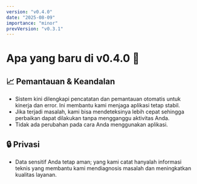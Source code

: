 ```yaml
---
version: "v0.4.0"
date: "2025-08-09"
importance: "minor"
prevVersion: "v0.3.1"
---
```


# Apa yang baru di v0.4.0 🔧

## 📈 Pemantauan & Keandalan
- Sistem kini dilengkapi pencatatan dan pemantauan otomatis untuk kinerja dan error. Ini membantu kami menjaga aplikasi tetap stabil.
- Jika terjadi masalah, kami bisa mendeteksinya lebih cepat sehingga perbaikan dapat dilakukan tanpa mengganggu aktivitas Anda.
- Tidak ada perubahan pada cara Anda menggunakan aplikasi.

## 🔒 Privasi
- Data sensitif Anda tetap aman; yang kami catat hanyalah informasi teknis yang membantu kami mendiagnosis masalah dan meningkatkan kualitas layanan.
